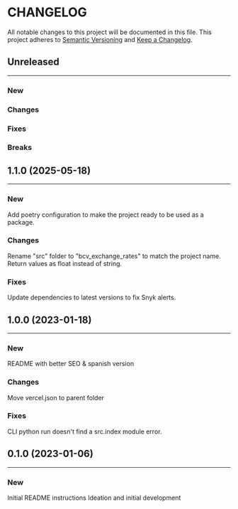 # CHANGELOG

All notable changes to this project will be documented in this file.
This project adheres to [Semantic Versioning](http://semver.org/) and [Keep a Changelog](http://keepachangelog.com/).



## Unreleased
---

### New

### Changes

### Fixes

### Breaks


## 1.1.0 (2025-05-18)
---

### New
Add poetry configuration to make the project ready to be used as a package.

### Changes
Rename "src" folder to "bcv_exchange_rates" to match the project name.
Return values as float instead of string.

### Fixes
Update dependencies to latest versions to fix Snyk alerts.


## 1.0.0 (2023-01-18)
---

### New
README with better SEO & spanish version

### Changes
Move vercel.json to parent folder

### Fixes
CLI python run doesn't find a src.index module error.


## 0.1.0 (2023-01-06)
---

### New
Initial README instructions
Ideation and initial development
